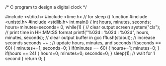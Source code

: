 /* C program to design a digital clock */

#include <stdio.h>
#include <time.h> // for sleep () function
#include <unistd.h>
#include <stdlib.h>
int main() 
{
    int hours, minutes, seconds;
    hours=minutes=seconds= 0;
    while(1)
    {
        // clear output screen
        system("cls");
        // print time in HH:MM:SS format
        printf("%02d : %02d : %02d", hours, minutes, seconds);
        // clear output buffer in gcc
    fflush(stdout);
    // increase seconds
    seconds ++ ;
    // update hours, minutes, and seconds
    if(seconds == 60)
    {
        minutes+=1;
        seconds=0;
    }
    if(minutes == 60)
    {
        hours+=1;
        minutes=0;
    }
    if(hours == 24)
    {
        hours=0;
        minutes=0;
        seconds=0;
    }
    sleep(1); // wait for 1 second
    }
    return 0;
}


    
        
    
